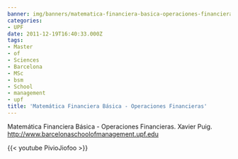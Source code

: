 ```yaml
---
banner: img/banners/matematica-financiera-basica-operaciones-financieras.jpg
categories:
- UPF
date: 2011-12-19T16:40:33.000Z
tags:
- Master
- of
- Sciences
- Barcelona
- MSc
- bsm
- School
- management
- upf
title: 'Matemática Financiera Básica - Operaciones Financieras'
---
```


Matemática Financiera Básica - Operaciones Financieras. Xavier Puig. http://www.barcelonaschoolofmanagement.upf.edu

{{< youtube PivioJiofoo >}}
